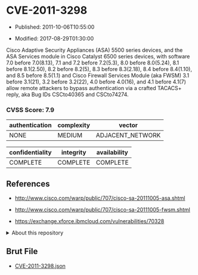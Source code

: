 # CVE-2011-3298

- Published: 2011-10-06T10:55:00

- Modified: 2017-08-29T01:30:00

Cisco Adaptive Security Appliances (ASA) 5500 series devices, and the ASA Services module in Cisco Catalyst 6500 series devices, with software 7.0 before 7.0(8.13), 7.1 and 7.2 before 7.2(5.3), 8.0 before 8.0(5.24), 8.1 before 8.1(2.50), 8.2 before 8.2(5), 8.3 before 8.3(2.18), 8.4 before 8.4(1.10), and 8.5 before 8.5(1.1) and Cisco Firewall Services Module (aka FWSM) 3.1 before 3.1(21), 3.2 before 3.2(22), 4.0 before 4.0(16), and 4.1 before 4.1(7) allow remote attackers to bypass authentication via a crafted TACACS+ reply, aka Bug IDs CSCto40365 and CSCto74274.

### CVSS Score: **7.9**

| authentication | complexity | vector |
| --- | --- | --- |
| NONE | MEDIUM | ADJACENT_NETWORK |

| confidentiality | integrity | availability |
| --- | --- | --- |
| COMPLETE | COMPLETE | COMPLETE |

## References

* http://www.cisco.com/warp/public/707/cisco-sa-20111005-asa.shtml

* http://www.cisco.com/warp/public/707/cisco-sa-20111005-fwsm.shtml

* https://exchange.xforce.ibmcloud.com/vulnerabilities/70328

<details>
<summary>About this repository</summary> 

  This repository is part of the project [Live Hack CVE](https://github.com/Live-Hack-CVE). Main website can be found [www.live-hack.org](https://www.live-hack.org) 
  
  Made by [Sn0wAlice](https://github.com/Sn0wAlice) for the people that care about security and need to have a feed of the latest CVEs. Hope you enjoy it, don't forget to star the repo and follow me on [Twitter](https://twitter.com/Sn0wAlice) and [Github](https://github.com/Sn0wAlice). And that is my [personnal website](https://www.alice-snow.me/)

  - [Home Page](https://github.com/Live-Hack-CVE)
  - [Framework](https://github.com/Live-Hack-CVE/cve-framework)
  - [CVE database](https://github.com/Live-Hack-CVE/full_database)
  - [Changelog](https://github.com/Live-Hack-CVE/Changelog)
</details>

## Brut File

* [CVE-2011-3298.json](https://raw.githubusercontent.com/Live-Hack-CVE/full_database/main/cves/2011/CVE-2011-3298.json)


